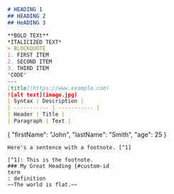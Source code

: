 
```markdown
# HEADING 1
## HEADING 2
## HeADING 3

**BOLD TEXt**
*ITALICIZED TEXT*
> BLOCKQUOTE
1. FIRST ITEM
2. SECOND ITEM
3. THIRD ITEM
'CODE'
---
[title](https://www.example.com)
![alt text](image.jpg)
| Syntax | Description |
| ----------- | ----------- |
| Header | Title |
| Paragraph | Text |
```
{
  "firstName": "John",
  "lastName": "Smith",
  "age": 25
}
```
Here's a sentence with a footnote. [^1]

[^1]: This is the footnote.
### My Great Heading {#custom-id
term
: definition
~~The world is flat.~~

```
